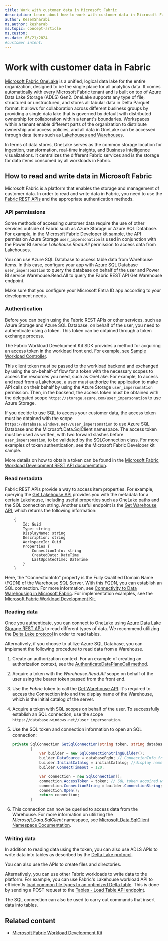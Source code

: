 ```yaml
---
title: Work with customer data in Microsoft Fabric
description: Learn about how to work with customer data in Microsoft Fabric.
author: KesemSharabi
ms.author: kesharab
ms.topic: concept-article
ms.custom:
ms.date: 05/21/2024
#customer intent:
---
```


# Work with customer data in Fabric

[Microsoft Fabric OneLake](../onelake/index.yml) is a unified, logical data lake for the entire organization, designed to be the single place for all analytics data. It comes automatically with every Microsoft Fabric tenant and is built on top of Azure Data Lake Storage (ADLS) Gen2. OneLake supports any type of file, structured or unstructured, and stores all tabular data in Delta Parquet format. It allows for collaboration across different business groups by providing a single data lake that is governed by default with distributed ownership for collaboration within a tenant's boundaries. Workspaces within a tenant enable different parts of the organization to distribute ownership and access policies, and all data in OneLake can be accessed through data items such as [Lakehouses and Warehouses](../data-warehouse/data-warehousing.md).

In terms of data stores, OneLake serves as the common storage location for ingestion, transformation, real-time insights, and Business Intelligence visualizations. It centralizes the different Fabric services and is the storage for data items consumed by all workloads in Fabric.

## How to read and write data in Microsoft Fabric 

Microsoft Fabric is a platform that enables the storage and management of customer data. In order to read and write data in Fabric, you need to use the [Fabric REST APIs](/rest/api/fabric/articles/) and the appropriate authentication methods.

### API permissions

Some methods of accessing customer data require the use of other services outside of Fabric such as Azure Storage or Azure SQL Database. For example, in the Microsoft Fabric Developer kit sample, the API permission Azure Storage `user_impersonation` is used in conjunction with the Power BI service *Lakehouse.Read.All* permission to access data from Lakehouses.

You can use Azure SQL Database to access table data from Warehouse items. In this case, configure your app with Azure SQL Database `user_impersonation` to query the database on behalf of the user and Power BI service Warehouse.Read.All to query the Fabric REST API Get Warehouse endpoint.

Make sure that you configure your Microsoft Entra ID app according to your development needs.

### Authentication 

Before you can begin using the Fabric REST APIs or other services, such as Azure Storage and Azure SQL Database, on behalf of the user, you need to authenticate using a token. This token can be obtained through a token exchange process.

The Fabric Workload Development Kit SDK provides a method for acquiring an access token in the workload front end. For example, see [Sample Workload Controller](https://github.com/microsoft/Microsoft-Fabric-workload-development-sample/blob/main/Frontend/src/controller/SampleWorkloadController.ts).

 This client token must be passed to the workload backend and exchanged by using the on-behalf-of flow for a token with the necessary scopes to access the resources you need, such as OneLake. For example, to access and read from a Lakehouse, a user must authorize the application to make API calls on their behalf by using the Azure Storage `user_impersonation` permission. Then, in the backend, the access token must be obtained with the delegated scope `https://storage.azure.com/user_impersonation` to use Azure Storage.

If you decide to use SQL to access your customer data, the access token must be obtained with the scope `https://database.windows.net//user_impersonation` to use Azure SQL Database and the Microsoft.Data.SqlClient namespace. The access token must be used as written, with two forward slashes before `user_impersonation`, to be validated by the SQLConnection class.
For more examples of token authentication, see the Microsoft Fabric Developer kit sample.

More details on how to obtain a token can be found in the [Microsoft Fabric Workload Development REST API documentation](https://go.microsoft.com/fwlink/?linkid=2271986).

### Read metadata

Fabric REST APIs provide a way to access item properties. For example, querying the [Get Lakehouse API](/rest/api/fabric/lakehouse/items/get-lakehouse) provides you with the metadata for a certain Lakehouse, including useful properties such as OneLake paths and the SQL connection string.
Another useful endpoint is the [Get Warehouse API](/rest/api/fabric/warehouse/items/get-warehouse), which returns the following information:

```
    {
        Id: Guid
        Type: string
        DisplayName: string
        Description: string
        WorkspaceId: Guid
        Properties {
            ConnectionInfo: string
            CreatedDate: DateTime
            LastUpdatedTime: DateTime
        }
    }
```

Here, the "ConnectionInfo" property is the Fully Qualified Domain Name (FQDN) of the Warehouse SQL Server. With this FQDN, you can establish an SQL connection. For more information, see [Connectivity to Data Warehousing in Microsoft Fabric](../data-warehouse/connectivity.md).
For implementation examples, see the [Microsoft Fabric Workload Development Kit](./index.yml).

### Reading data

Once you authenticate, you can connect to OneLake using [Azure Data Lake Storage REST APIs](/rest/api/storageservices/data-lake-storage-gen2) to read different types of data. We recommend utilizing the [Delta Lake protocol](https://github.com/delta-io/delta/blob/master/PROTOCOL.md) in order to read tables.

Alternatively, if you choose to utilize Azure SQL Database, you can implement the following procedure to read data from a Warehouse.

1. Create an authorization context. For an example of creating an authorization context, see the [AuthenticateDataPlaneCall method](https://github.com/microsoft/Microsoft-Fabric-workload-development-sample/blob/main/Backend/src/Services/AuthenticationService.cs).
1. Acquire a token with the *Warehouse.Read.All* scope on behalf of the user using the bearer token passed from the front end.
1. Use the *Fabric* token to call the [Get Warehouse API](/rest/api/fabric/warehouse/items/get-warehouse). It's required to access the Connection info and the display name of the Warehouse, which is the initial catalog of the server.
1. Acquire a token with SQL scopes on behalf of the user. To successfully establish an SQL connection, use the scope `https://database.windows.net//user_impersonation`.
1. Use the SQL token and connection information to open an SQL connection:

    ```csharp
    private SqlConnection GetSqlConnection(string token, string databaseFqdn, string initialCatalog)
            {
                var builder = new SqlConnectionStringBuilder();
                builder.DataSource = databaseFqdn; // ConnectionInfo from Get Warehouse API
                builder.InitialCatalog = initialCatalog; //display name of the Warehouse
                builder.ConnectTimeout = 120;
    
                var connection = new SqlConnection();
                connection.AccessToken = token; // SQL token acquired with the Azure SQL Database user_impersonation scope
                connection.ConnectionString = builder.ConnectionString;
                connection.Open();
                return connection;
            }
    ```

1. This connection can now be queried to access data from the Warehouse. For more information on utilizing the *Microsoft.Data.SqlClient* namespace, see [Microsoft.Data.SqlClient Namespace Documentation](/dotnet/api/microsoft.data.sqlclient).

### Writing data 

In addition to reading data using the token, you can also use ADLS APIs to write data into tables as described by the [Delta Lake protocol](https://github.com/delta-io/delta/blob/master/PROTOCOL.md).

You can also use the APIs to create files and directories.

Alternatively, you can use other Fabric workloads to write data to the platform. For example, you can use Fabric's Lakehouse workload API to efficiently [load common file types to an optimized Delta table](../data-engineering/load-to-tables.md). This is done by sending a POST request to the [Tables - Load Table API endpoint](/rest/api/fabric/lakehouse/tables/load-table).

The SQL connection can also be used to carry out commands that insert data into tables.

## Related content

* [Microsoft Fabric Workload Development Kit](./index.yml)